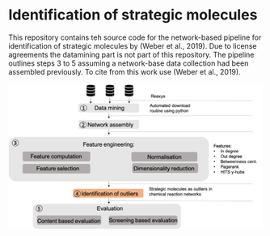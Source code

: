 # Identification of strategic molecules

This repository contains teh source code for the network-based pipeline for identification of strategic molecules by (Weber et al., 2019). Due to license agreements the datamining part is not part of this repository. The pipeline outlines steps 3 to 5 assuming a network-base data collection had been assembled previously. To cite from this work use (Weber et al., 2019). 




<img align="left" src="documents/pipeline.png" width="600" > 

## 

